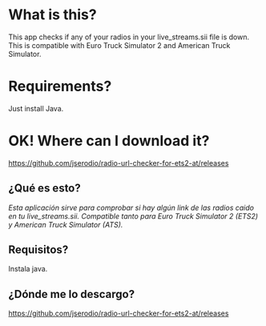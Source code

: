 # What is this?
This app checks if any of your radios in your live_streams.sii file is down. This is compatible with Euro Truck Simulator 2 and American Truck Simulator.
# Requirements?
Just install Java.
# OK! Where can I download it?
https://github.com/jserodio/radio-url-checker-for-ets2-at/releases

## ¿Qué es esto?
_Esta aplicación sirve para comprobar si hay algún link de las radios caido en tu live_streams.sii. Compatible tanto para Euro Truck Simulator 2 (ETS2) y American Truck Simulator (ATS)._
## Requisitos?
Instala java.
## ¿Dónde me lo descargo?
https://github.com/jserodio/radio-url-checker-for-ets2-at/releases

